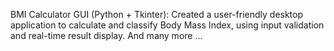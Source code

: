 BMI Calculator GUI (Python + Tkinter): Created a user-friendly desktop application to calculate and classify Body Mass Index, using input validation and real-time result display.
And many more ...
